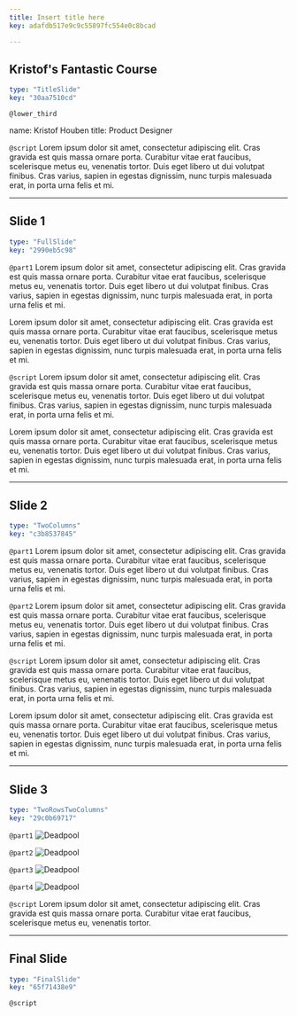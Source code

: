```yaml
---
title: Insert title here
key: adafdb517e9c9c55897fc554e0c8bcad

---
```

## Kristof's Fantastic Course

```yaml
type: "TitleSlide"
key: "30aa7510cd"
```

`@lower_third`

name: Kristof Houben
title: Product Designer


`@script`
Lorem ipsum dolor sit amet, consectetur adipiscing elit. Cras gravida est quis massa ornare porta. Curabitur vitae erat faucibus, scelerisque metus eu, venenatis tortor. Duis eget libero ut dui volutpat finibus. Cras varius, sapien in egestas dignissim, nunc turpis malesuada erat, in porta urna felis et mi.


---
## Slide 1

```yaml
type: "FullSlide"
key: "2990eb5c98"
```

`@part1`
Lorem ipsum dolor sit amet, consectetur adipiscing elit. Cras gravida est quis massa ornare porta. Curabitur vitae erat faucibus, scelerisque metus eu, venenatis tortor. Duis eget libero ut dui volutpat finibus. Cras varius, sapien in egestas dignissim, nunc turpis malesuada erat, in porta urna felis et mi.

Lorem ipsum dolor sit amet, consectetur adipiscing elit. Cras gravida est quis massa ornare porta. Curabitur vitae erat faucibus, scelerisque metus eu, venenatis tortor. Duis eget libero ut dui volutpat finibus. Cras varius, sapien in egestas dignissim, nunc turpis malesuada erat, in porta urna felis et mi.


`@script`
Lorem ipsum dolor sit amet, consectetur adipiscing elit. Cras gravida est quis massa ornare porta. Curabitur vitae erat faucibus, scelerisque metus eu, venenatis tortor. Duis eget libero ut dui volutpat finibus. Cras varius, sapien in egestas dignissim, nunc turpis malesuada erat, in porta urna felis et mi.

Lorem ipsum dolor sit amet, consectetur adipiscing elit. Cras gravida est quis massa ornare porta. Curabitur vitae erat faucibus, scelerisque metus eu, venenatis tortor. Duis eget libero ut dui volutpat finibus. Cras varius, sapien in egestas dignissim, nunc turpis malesuada erat, in porta urna felis et mi.


---
## Slide 2

```yaml
type: "TwoColumns"
key: "c3b8537845"
```

`@part1`
Lorem ipsum dolor sit amet, consectetur adipiscing elit. Cras gravida est quis massa ornare porta. Curabitur vitae erat faucibus, scelerisque metus eu, venenatis tortor. Duis eget libero ut dui volutpat finibus. Cras varius, sapien in egestas dignissim, nunc turpis malesuada erat, in porta urna felis et mi.


`@part2`
Lorem ipsum dolor sit amet, consectetur adipiscing elit. Cras gravida est quis massa ornare porta. Curabitur vitae erat faucibus, scelerisque metus eu, venenatis tortor. Duis eget libero ut dui volutpat finibus. Cras varius, sapien in egestas dignissim, nunc turpis malesuada erat, in porta urna felis et mi.


`@script`
Lorem ipsum dolor sit amet, consectetur adipiscing elit. Cras gravida est quis massa ornare porta. Curabitur vitae erat faucibus, scelerisque metus eu, venenatis tortor. Duis eget libero ut dui volutpat finibus. Cras varius, sapien in egestas dignissim, nunc turpis malesuada erat, in porta urna felis et mi.

Lorem ipsum dolor sit amet, consectetur adipiscing elit. Cras gravida est quis massa ornare porta. Curabitur vitae erat faucibus, scelerisque metus eu, venenatis tortor. Duis eget libero ut dui volutpat finibus. Cras varius, sapien in egestas dignissim, nunc turpis malesuada erat, in porta urna felis et mi.


---
## Slide 3

```yaml
type: "TwoRowsTwoColumns"
key: "29c0b69717"
```

`@part1`
![Deadpool](https://media.giphy.com/media/pL9mJj2q7UGEU/giphy.gif)


`@part2`
![Deadpool](https://media.giphy.com/media/pL9mJj2q7UGEU/giphy.gif)


`@part3`
![Deadpool](https://media.giphy.com/media/pL9mJj2q7UGEU/giphy.gif)


`@part4`
![Deadpool](https://media.giphy.com/media/pL9mJj2q7UGEU/giphy.gif)


`@script`
Lorem ipsum dolor sit amet, consectetur adipiscing elit. Cras gravida est quis massa ornare porta. Curabitur vitae erat faucibus, scelerisque metus eu, venenatis tortor.


---
## Final Slide

```yaml
type: "FinalSlide"
key: "65f71438e9"
```

`@script`


